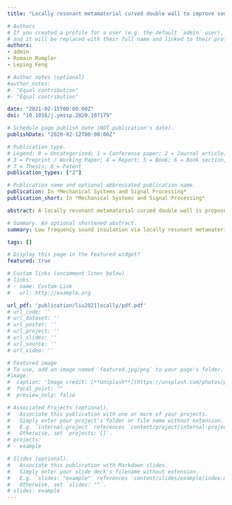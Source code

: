```yaml
---
title: "Locally resonant metamaterial curved double wall to improve sound insulation at the ring frequency and mass-spring-mass resonance"

# Authors
# If you created a profile for a user (e.g. the default `admin` user), write the username (folder name) here 
# and it will be replaced with their full name and linked to their profile.
authors:
- admin
- Romain Rumpler
- Leping Feng

# Author notes (optional)
#author_notes:
#- "Equal contribution"
#- "Equal contribution"

date: "2021-02-15T00:00:00Z"
doi: "10.1016/j.ymssp.2020.107179"

# Schedule page publish date (NOT publication's date).
publishDate: "2020-02-12T00:00:00Z"

# Publication type.
# Legend: 0 = Uncategorized; 1 = Conference paper; 2 = Journal article;
# 3 = Preprint / Working Paper; 4 = Report; 5 = Book; 6 = Book section;
# 7 = Thesis; 8 = Patent
publication_types: ["2"]

# Publication name and optional abbreviated publication name.
publication: In *Mechanical Systems and Signal Processing*
publication_short: In *Mechanical Systems and Signal Processing*

abstract: A locally resonant metamaterial curved double wall is proposed and studied. The aim is to improve the sound insulation by introducing a metamaterial design targeting a narrow frequency band region associated with characteristic frequencies of curved double walls, thus enabling an overall improvement of sound insulation properties in a broader frequency range. This metamaterial is realized by introducing periodically distributed resonators to a curved double wall. The sound transmission loss properties of such curved double walls are first investigated by using the concept of ‘apparent impedance’, which expresses the properties of the whole structure in terms of the impedances of the constituting panels and air cavity. The apparent impedance approach is validated against Finite Element models. It is shown that, instead of a dip in the sound transmission loss around the ring frequency of a single curved panel, the curved double wall may exhibit a broad ‘valley’ with low sound transmission loss, whose bandwidth is determined by the spacing between the two characteristic frequencies of the structure (associated with the ring frequency and mass-spring-mass resonance of the curved double wall). The curved double wall is then specifically designed by adjusting the two characteristic frequencies to be close to each other in order to narrow the region associated with a low transmission loss. This enables, subsequently, to improve the transmission loss in this region by effectively inserting tuned local resonators. The design principles are discussed, and applications of double walls consisting either of the same curved panels or different curved panels are both included.

# Summary. An optional shortened abstract.
summary: Low frequency sound insulation via locally resonant metamaterial curved double walls. Effective impedance approach introduced, validated against the Finite Element method. Detailed comparison of the curved double walls and its metamaterial improved design. Improvement of sound tranmission loss performance around characteristic frequencies.

tags: []

# Display this page in the Featured widget?
featured: true

# Custom links (uncomment lines below)
# links:
# - name: Custom Link
#   url: http://example.org

url_pdf: 'publication/liu2021locally/pdf.pdf'
# url_code: ''
# url_dataset: ''
# url_poster: ''
# url_project: ''
# url_slides: ''
# url_source: ''
# url_video: ''

# Featured image
# To use, add an image named `featured.jpg/png` to your page's folder. 
#image:
#  caption: 'Image credit: [**Unsplash**](https://unsplash.com/photos/pLCdAaMFLTE)'
#  focal_point: ""
#  preview_only: false

# Associated Projects (optional).
#   Associate this publication with one or more of your projects.
#   Simply enter your project's folder or file name without extension.
#   E.g. `internal-project` references `content/project/internal-project/index.md`.
#   Otherwise, set `projects: []`.
# projects:
# - example

# Slides (optional).
#   Associate this publication with Markdown slides.
#   Simply enter your slide deck's filename without extension.
#   E.g. `slides: "example"` references `content/slides/example/index.md`.
#   Otherwise, set `slides: ""`.
# slides: example
---
```

<!-- 
{{% callout note %}}
Click the *Cite* button above to demo the feature to enable visitors to import publication metadata into their reference management software.
{{% /callout %}}

{{% callout note %}}
Create your slides in Markdown - click the *Slides* button to check out the example.
{{% /callout %}}

Supplementary notes can be added here, including [code, math, and images](https://wowchemy.com/docs/writing-markdown-latex/). -->
